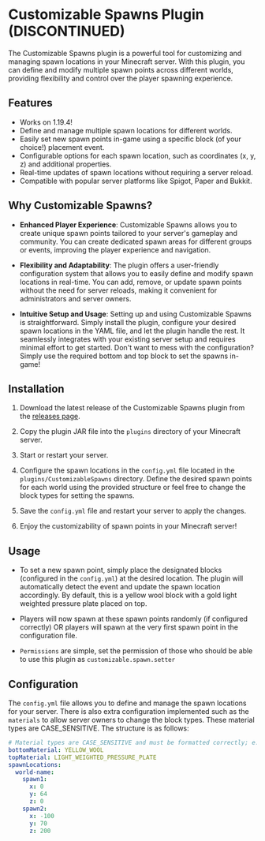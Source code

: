 # Customizable Spawns Plugin (DISCONTINUED)
The Customizable Spawns plugin is a powerful tool for customizing and managing spawn locations in your Minecraft server. With this plugin, you can define and modify multiple spawn points across different worlds, providing flexibility and control over the player spawning experience.

## Features
- Works on 1.19.4!
- Define and manage multiple spawn locations for different worlds.
- Easily set new spawn points in-game using a specific block (of your choice!) placement event.
- Configurable options for each spawn location, such as coordinates (x, y, z) and additional properties.
- Real-time updates of spawn locations without requiring a server reload.
- Compatible with popular server platforms like Spigot, Paper and Bukkit.

## Why Customizable Spawns?

- **Enhanced Player Experience**: Customizable Spawns allows you to create unique spawn points tailored to your server's gameplay and community. You can create dedicated spawn areas for different groups or events, improving the player experience and navigation.

- **Flexibility and Adaptability**: The plugin offers a user-friendly configuration system that allows you to easily define and modify spawn locations in real-time. You can add, remove, or update spawn points without the need for server reloads, making it convenient for administrators and server owners.

- **Intuitive Setup and Usage**: Setting up and using Customizable Spawns is straightforward. Simply install the plugin, configure your desired spawn locations in the YAML file, and let the plugin handle the rest. It seamlessly integrates with your existing server setup and requires minimal effort to get started. Don't want to mess with the configuration? Simply use the required bottom and top block to set the spawns in-game!

## Installation

1. Download the latest release of the Customizable Spawns plugin from the [releases page](https://github.com/jh508/customizable-spawns/releases).

2. Copy the plugin JAR file into the `plugins` directory of your Minecraft server.

3. Start or restart your server.

4. Configure the spawn locations in the `config.yml` file located in the `plugins/CustomizableSpawns` directory. Define the desired spawn points for each world using the provided structure or feel free to change the block types for setting the spawns.

5. Save the `config.yml` file and restart your server to apply the changes.

6. Enjoy the customizability of spawn points in your Minecraft server!

## Usage

- To set a new spawn point, simply place the designated blocks (configured in the `config.yml`) at the desired location. The plugin will automatically detect the event and update the spawn location accordingly. By default, this is a yellow wool block with a gold light weighted pressure plate placed on top.

- Players will now spawn at these spawn points randomly (if configured correctly) OR players will spawn at the very first spawn point in the configuration file.

- `Permissions` are simple, set the permission of those who should be able to use this plugin as `customizable.spawn.setter`

## Configuration

The `config.yml` file allows you to define and manage the spawn locations for your server. There is also extra configuration implemented such as the `materials` to allow server owners to change the block types. These material types are CASE_SENSITIVE. The structure is as follows:

```yaml
# Material types are CASE_SENSITIVE and must be formatted correctly; e.g WHITE_WOOL, GRASS_BLOCK. Correct enum types can be found https://hub.spigotmc.org/javadocs/bukkit/org/bukkit/Material.html
bottomMaterial: YELLOW_WOOL
topMaterial: LIGHT_WEIGHTED_PRESSURE_PLATE
spawnLocations:
  world-name:
    spawn1:
      x: 0
      y: 64
      z: 0
    spawn2:
      x: -100
      y: 70
      z: 200   
      
